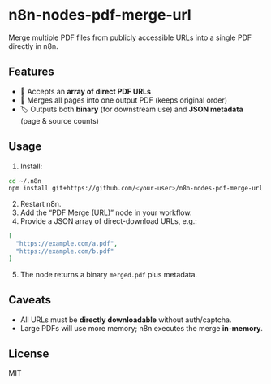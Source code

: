 
# n8n-nodes-pdf-merge-url

Merge multiple PDF files from publicly accessible URLs into a single PDF directly in n8n.

## Features
* 🔗 Accepts an **array of direct PDF URLs**
* 📄 Merges all pages into one output PDF (keeps original order)
* 🏷️ Outputs both **binary** (for downstream use) and **JSON metadata** (page & source counts)

## Usage
1. Install:
```bash
cd ~/.n8n
npm install git+https://github.com/<your-user>/n8n-nodes-pdf-merge-url.git
```
2. Restart n8n.
3. Add the “PDF Merge (URL)” node in your workflow.
4. Provide a JSON array of direct-download URLs, e.g.:
```json
[
  "https://example.com/a.pdf",
  "https://example.com/b.pdf"
]
```
5. The node returns a binary `merged.pdf` plus metadata.

## Caveats
* All URLs must be **directly downloadable** without auth/captcha.
* Large PDFs will use more memory; n8n executes the merge **in-memory**.

## License
MIT
